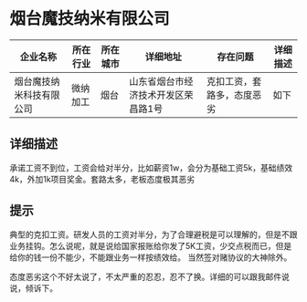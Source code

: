 # 烟台魔技纳米有限公司


| 企业名称                 | 所在行业     | 所在城市   | 详细地址                                          | 存在问题                                           | 详细描述 |
| ------------------------ | ------------ | ---------- | ------------------------------------------------- | -------------------------------------------------- | -------- |
| 烟台魔技纳米科技有限公司 | 微纳加工 | 烟台 | 山东省烟台市经济技术开发区荣昌路1号 | 克扣工资，套路多，态度恶劣 | 如下     |

## 详细描述

承诺工资不到位，工资会给对半分，比如薪资1w，会分为基础工资5k，基础绩效4k，外加1k项目奖金。套路太多，老板态度极其恶劣

## 提示

典型的克扣工资。研发人员的工资对半分，为了合理避税是可以理解的，但是不跟业务挂钩。怎么说呢，就是说给国家报账给你发了5K工资，少交点税而已，但是给你的钱一份不能少，不能跟业务一样按绩效给。
当然签对赌协议的大神除外。

态度恶劣这个不好太说了，不太严重的忍忍，忍不了换。详细的可以跟我邮件说说，倾诉下。

